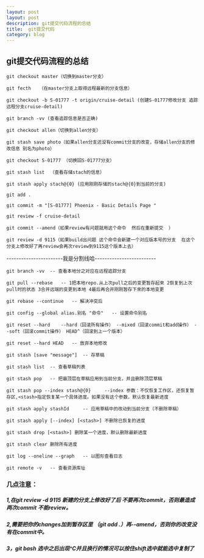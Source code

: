 ```yaml
---
layout: post
layout: post
description: git提交代码流程的总结
title:  git提交代码
category: blog
---
```


## git提交代码流程的总结 ##

    git checkout master（切换到master分支）

    git fecth   （在master分支上取得远程最新的分支信息）

    git checkout -b S-01777 -t origin/cruise-detail (创建S-01777修改分支 追踪远程分支cruise-detail)

    git branch -vv (查看追踪信息是否正确)

    git checkout allen（切换到allen分支）

    git stash save photo（如果allen分支还没有commit分支的改变，存储allen分支的修改信息 别名为photo）

    git checkout S-01777 （切换回S-01777分支）

    git stash list  （查看存储stach的信息）

    git stash apply stach@{0} (应用刚刚存储的stach@{0}到当前的分支)

    git add .

    git commit -m "[S-01777] Phoenix - Basic Details Page "

    git review -f cruise-detail

    git commit --amend（如果review有问题就用这个命令  然后在重新提交  ）

    git review -d 9115（如果build出问题 这个命令会新建一个对应版本号的分支  在这个分支上修改好了再review会再次review到9115这个版本上去）

-----------------------我是分割线哈-------------------------
    
    git branch -vv 	-- 查看本地分之对应在远程追踪分支

    git pull --rebase	-- 1把本地repo.从上次pull之后的变更暂存起來 2恢复到上次pull时的状态 3合并远端的变更到本地 4最后再合并刚刚暂存下來的本地变更

    git rebase --continue	-- 解决冲突后
   
    git config --global alias.别名 "命令"	-- 设置命令别名

    git reset --hard 	--hard（回滚所有操作） --mixed（回滚commit和add操作） --soft（回滚commit操作） HEAD^（回滚到上一个版本）

    git reset --hard HEAD 	-- 放弃本地修改

    git stash [save "message"]	-- 存草稿

    git stash list 	-- 查看草稿列表

    git stash pop 	-- 把最顶层在草稿应用到当前分支，并且删除顶层草稿

    git stash pop --index stash@{0} 	--index 参数：不仅恢复工作区，还恢复暂存区,<stash>指定恢复某一个具体进度。如果没有这个参数，默认恢复最新进度

    git stash apply stashId 	-- 应用草稿中的改动到当前分支（不删除草稿）

    git stash apply [--index] [<stash>] 不删除已恢复的进度

    git stash drop [<stash>] 删除某一个进度，默认删除最新进度 

    git stash clear 删除所有进度 

    git log --oneline --graph	-- 以图形查看日志

    git remote -v	-- 查看资源库址
      
### 几点注意：

#####   1,在git review -d 9115 新建的分支上修改好了后 不要再次commit，否则最造成两次commit  不能review。

#####   2,需要把你的changes加到暂存区里 （git add .）再--amend，否则你的改变没有在commit中。

#####   3，git bash 选中之后出现^C并且换行的情况可以按住shift选中就能选中复制了
  